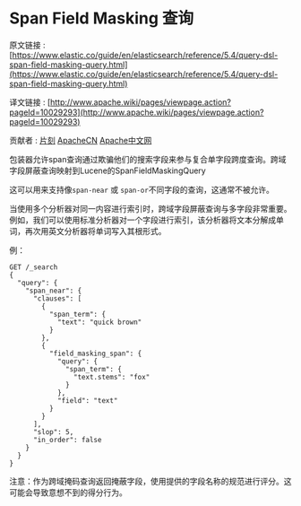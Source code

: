 # Span Field Masking 查询

原文链接 : [https://www.elastic.co/guide/en/elasticsearch/reference/5.4/query-dsl-span-field-masking-query.html](https://www.elastic.co/guide/en/elasticsearch/reference/5.4/query-dsl-span-field-masking-query.html)

译文链接 : [http://www.apache.wiki/pages/viewpage.action?pageId=10029293](http://www.apache.wiki/pages/viewpage.action?pageId=10029293)

贡献者 : [片刻](/display/~jiangzhonglian) [ApacheCN](/display/~apachecn) [Apache中文网](/display/~apachechina)

包装器允许span查询通过欺骗他们的搜索字段来参与复合单字段跨度查询。跨域字段屏蔽查询映射到Lucene的SpanFieldMaskingQuery

这可以用来支持像`span-near` 或 `span-or`不同字段的查询，这通常不被允许。

当使用多个分析器对同一内容进行索引时，跨域字段屏蔽查询与多字段非常重要。例如，我们可以使用标准分析器对一个字段进行索引，该分析器将文本分解成单词，再次用英文分析器将单词写入其根形式。

例：

```
GET /_search
{
  "query": {
    "span_near": {
      "clauses": [
        {
          "span_term": {
            "text": "quick brown"
          }
        },
        {
          "field_masking_span": {
            "query": {
              "span_term": {
                "text.stems": "fox"
              }
            },
            "field": "text"
          }
        }
      ],
      "slop": 5,
      "in_order": false
    }
  }
}
```

注意：作为跨域掩码查询返回掩蔽字段，使用提供的字段名称的规范进行评分。这可能会导致意想不到的得分行为。